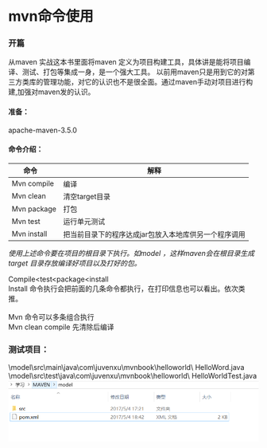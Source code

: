 mvn命令使用
============
### 开篇
从maven 实战这本书里面将maven 定义为项目构建工具，具体讲是能将项目编译、测试、打包等集成一身，是一个强大工具。
以前用maven只是用到它的对第三方类库的管理功能，对它的认识也不是很全面。通过maven手动对项目进行构建,加强对maven发的认识。
<br>
#### 准备：<br>
apache-maven-3.5.0

#### 命令介绍：

命令            | 解释
--------       | ---
Mvn compile    | 编译
Mvn clean      | 清空target目录
Mvn package    | 打包
Mvn test       | 运行单元测试
Mvn install    | 把当前目录下的程序达成jar包放入本地库供另一个程序调用


*使用上述命令要在项目的根目录下执行。如model ，这样maven会在根目录生成target 目录存放编译好项目以及打好的包。*

Compile<test<package<install  <br>
Install 命令执行会把前面的几条命令都执行，在打印信息也可以看出。依次类推。
<br>
<br>
Mvn 命令可以多条组合执行<br>
Mvn clean compile 先清除后编译
### 测试项目：
\model\src\main\java\com\juvenxu\mvnbook\helloworld\ HelloWord.java<br>
\model\src\test\java\com\juvenxu\mvnbook\helloworld\ HelloWorldTest.java
![github](https://github.com/hhua161031/Maven/blob/master/img/mvn命令1.png) 



